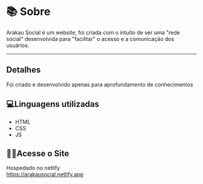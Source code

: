 # 📚 Sobre
 Arakau Social é um website, foi criada com o intuíto de ser uma "rede social" desenvolvida para "facilitar" o acesso e a comunicação dos usuários.
<hr>

## Detalhes
Foi criado e desenvolvido apenas para aprofundamento de conhecimentos

 ## 💻Linguagens utilizadas
- HTML <br>
- CSS <br>
- JS

## 👩‍💻Acesse o Site
Hospedado no netlify <br>
https://arakausocial.netlify.app
